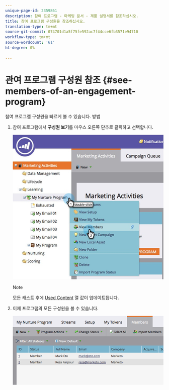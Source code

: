 ```yaml
---
unique-page-id: 2359861
description: 참여 프로그램 - 마케팅 문서 - 제품 설명서를 참조하십시오.
title: 참여 프로그램 구성원을 참조하십시오.
translation-type: tm+mt
source-git-commit: 074701d1a5f75fe592ac7f44cce6fb3571e94710
workflow-type: tm+mt
source-wordcount: '61'
ht-degree: 0%

---
```



# 관여 프로그램 구성원 참조 {#see-members-of-an-engagement-program}

참여 프로그램 구성원을 빠르게 볼 수 있습니다. 방법

1. 참여 프로그램에서 **구성원 보기**&#x200B;를 마우스 오른쪽 단추로 클릭하고 선택합니다.

   ![](assets/membersofengagement.jpg)

   >[!NOTE]
   >
   >모든 캐스트 후에 [Used Content](/help/marketo/product-docs/email-marketing/drip-nurturing/creating-an-engagement-program/understanding-engagement-programs.md) 열 값이 업데이트됩니다.

1. 이제 프로그램의 모든 구성원을 볼 수 있습니다.

   ![](assets/image2014-9-15-17-3a17-3a26.png)
